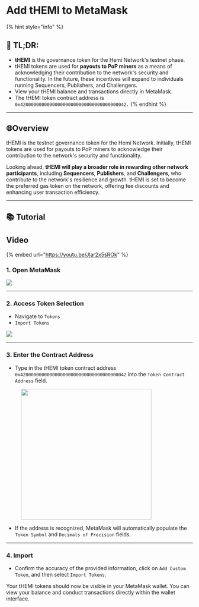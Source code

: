 # Add tHEMI to MetaMask

{% hint style="info" %}
## 📜 **TL;DR:**

* **tHEMI** is the governance token for the Hemi Network's testnet phase.
* tHEMI tokens are used for **payouts to PoP miners** as a means of acknowledging their contribution to the network's security and functionality. In the future, these incentives will expand to individuals running Sequencers, Publishers, and Challengers.
* View your tHEMI balance and transactions directly in MetaMask.
* The tHEMI token contract address is `0x4200000000000000000000000000000000000042.`
{% endhint %}

***

## 🌐Overview

tHEMI is the testnet governance token for the Hemi Network. Initially, tHEMI tokens are used for payouts to PoP miners to acknowledge their contribution to the network's security and functionality.

Looking ahead, **tHEMI will play a broader role in rewarding other network participants**, including **Sequencers**, **Publishers**, and **Challengers**, who contribute to the network's resilience and growth. tHEMI is set to become the preferred gas token on the network, offering fee discounts and enhancing user transaction efficiency.

***

## 📚 Tutorial

## Video

{% embed url="https://youtu.be/Jlar2x5sROk" %}

### 1. Open MetaMask

![](<../../../.gitbook/assets/1 (1).png>)

***

### 2. Access Token Selection

* Navigate to `Tokens`
* `Import Tokens`

![](<../../../.gitbook/assets/2 (1).png>)

***

### 3. **Enter the Contract Address**

* Type in the tHEMI token contract address `0x4200000000000000000000000000000000000042` into the `Token Contract Address` field.

<figure><img src="../../../.gitbook/assets/3 (1).png" alt="" width="352"><figcaption></figcaption></figure>

* If the address is recognized, MetaMask will automatically populate the `Token Symbol` and `Decimals of Precision` fields.

***

### 4. Import

* Confirm the accuracy of the provided information, click on `Add Custom Token`, and then select `Import Tokens`.

Your tHEMI tokens should now be visible in your MetaMask wallet. You can view your balance and conduct transactions directly within the wallet interface.
